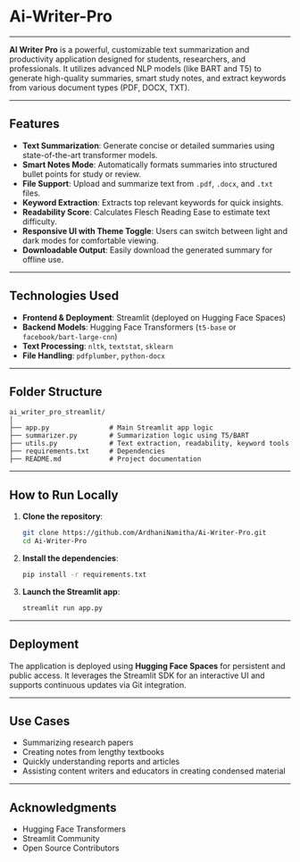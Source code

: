 # Ai-Writer-Pro

---

**AI Writer Pro** is a powerful, customizable text summarization and productivity application designed for students, researchers, and professionals. It utilizes advanced NLP models (like BART and T5) to generate high-quality summaries, smart study notes, and extract keywords from various document types (PDF, DOCX, TXT).

----

## Features

* **Text Summarization**: Generate concise or detailed summaries using state-of-the-art transformer models.
* **Smart Notes Mode**: Automatically formats summaries into structured bullet points for study or review.
* **File Support**: Upload and summarize text from `.pdf`, `.docx`, and `.txt` files.
* **Keyword Extraction**: Extracts top relevant keywords for quick insights.
* **Readability Score**: Calculates Flesch Reading Ease to estimate text difficulty.
* **Responsive UI with Theme Toggle**: Users can switch between light and dark modes for comfortable viewing.
* **Downloadable Output**: Easily download the generated summary for offline use.

-----

## Technologies Used

* **Frontend & Deployment**: Streamlit (deployed on Hugging Face Spaces)
* **Backend Models**: Hugging Face Transformers (`t5-base` or `facebook/bart-large-cnn`)
* **Text Processing**: `nltk`, `textstat`, `sklearn`
* **File Handling**: `pdfplumber`, `python-docx`

----

## Folder Structure

```
ai_writer_pro_streamlit/
│
├── app.py               # Main Streamlit app logic
├── summarizer.py        # Summarization logic using T5/BART
├── utils.py             # Text extraction, readability, keyword tools
├── requirements.txt     # Dependencies
├── README.md            # Project documentation
```
----

## How to Run Locally

1. **Clone the repository**:

   ```bash
   git clone https://github.com/ArdhaniNamitha/Ai-Writer-Pro.git
   cd Ai-Writer-Pro
   ```

2. **Install the dependencies**:

   ```bash
   pip install -r requirements.txt
   ```

3. **Launch the Streamlit app**:

   ```bash
   streamlit run app.py
   ```

----

## Deployment

The application is deployed using **Hugging Face Spaces** for persistent and public access. It leverages the Streamlit SDK for an interactive UI and supports continuous updates via Git integration.

----

## Use Cases

* Summarizing research papers
* Creating notes from lengthy textbooks
* Quickly understanding reports and articles
* Assisting content writers and educators in creating condensed material
----

## Acknowledgments

* Hugging Face Transformers
* Streamlit Community
* Open Source Contributors
